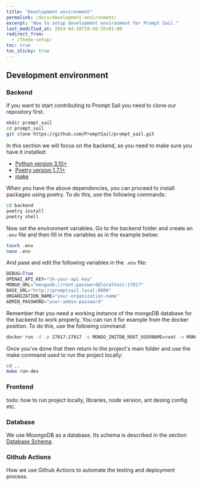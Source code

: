 ```yaml
---
title: "Development environment"
permalink: /docs/development-environment/
excerpt: "How to setup development environment for Prompt Sail."
last_modified_at: 2024-04-28T18:48:35+01:00
redirect_from:
  - /theme-setup/
toc: true
toc_sticky: true
---
```


## Development environment




### Backend

If you want to start contributing to Prompt Sail you need to clone our repository first.

```bash
mkdir prompt_sail
cd prompt_sail
git clone https://github.com/PromptSail/prompt_sail.git
```

In this section we will focus on the backend, so you need to make sure you have it installed:
- [Python version 3.10+](https://www.python.org/downloads/release/python-3100/) 
- [Poetry version 1.7.1+](https://python-poetry.org/)
- [make](https://gnuwin32.sourceforge.net/packages/make.htm)

When you have the above dependencies, you can proceed to install packages using poetry. To do this, use the following commands:
```bash
cd backend
poetry install
poetry shell
```

Now set the environment variables. Go to the backend folder and create an `.env` file and then fill in the variables as in the example below:
```bash
touch .env
nano .env
```

And pase and edit the following variables in the `.env` file:
```python
DEBUG=True
OPENAI_API_KEY="sk-your-api-key"
MONGO_URL="mongodb://root:password@localhost:27017"
BASE_URL="http://promptsail.local:8000"
ORGANIZATION_NAME="your-organization-name"
ADMIN_PASSWORD="your-admin-password"
```


Remember that you need a working instance of the mongoDB database for the backend to work properly. You can run it for example from the docker position. To do this, use the following command:
```bash
docker run -d -p 27017:27017 -e MONGO_INITDB_ROOT_USERNAME=root -e MONGO_INITDB_ROOT_PASSWORD=password --name mongodb mongo:latest
```


Once you've done that then return to the project's main folder and use the make command used to run the project locally:
```bash
cd ..
make run-dev
```




### Frontend

todo: how to run project locally, libraries, node version, ant desing config etc.




### Database

We use MoongoDB as a database. Its schema is described in the section [Database Schema](/docs/database-schema/).


### Github Actions

How we use Github Actions to automate the testing and deployment process.


